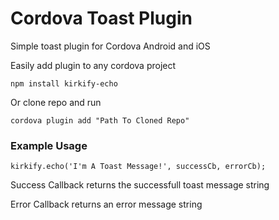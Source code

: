 # Cordova Toast Plugin
Simple toast plugin for Cordova Android and iOS

<p>Easily add plugin to any cordova project</p>
<code>npm install kirkify-echo</code>

<p>Or clone repo and run</p>
<code>cordova plugin add "Path To Cloned Repo"</code>

<h3>Example Usage</h3>
<code>kirkify.echo('I'm A Toast Message!', successCb, errorCb);</code>
<p>Success Callback returns the successfull toast message string</p>
<p>Error Callback returns an error message string</p>

